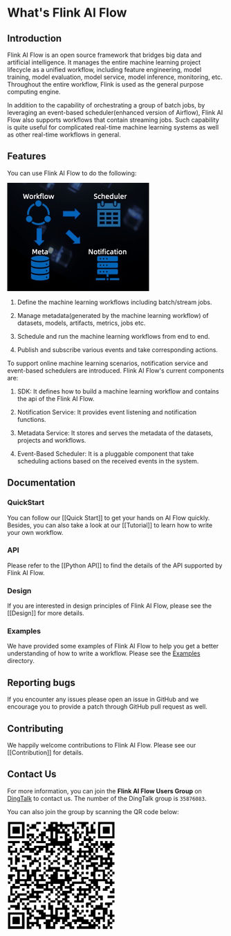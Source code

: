 # What's Flink AI Flow

## Introduction
Flink AI Flow is an open source framework that bridges big data and artificial intelligence. 
It manages the entire machine learning project lifecycle as a unified workflow, including feature engineering, 
model training, model evaluation, model service, model inference, monitoring, etc. 
Throughout the entire workflow, Flink is used as the general purpose computing engine.

In addition to the capability of orchestrating a group of batch jobs, 
by leveraging an event-based scheduler(enhanced version of Airflow), 
Flink AI Flow also supports workflows that contain streaming jobs. Such capability is quite useful for complicated
real-time machine learning systems as well as other real-time workflows in general.

## Features
You can use Flink AI Flow to do the following:

![Alt text](../images/functions.png)

1. Define the machine learning workflows including batch/stream jobs.

2. Manage metadata(generated by the machine learning workflow) of datasets, models, artifacts, metrics, jobs etc.

3. Schedule and run the machine learning workflows from end to end.

4. Publish and subscribe various events and take corresponding actions.


To support online machine learning scenarios, notification service and event-based schedulers are introduced.
Flink AI Flow's current components are:

1. SDK: It defines how to build a machine learning workflow and contains the api of the Flink AI Flow.

2. Notification Service: It provides event listening and notification functions.

3. Metadata Service: It stores and serves the metadata of the datasets, projects and workflows.

4. Event-Based Scheduler: It is a pluggable component that take scheduling actions based on the received events in the system.

## Documentation

### QuickStart

You can follow our [[Quick Start]] to get your hands on AI Flow quickly. Besides, you can also take a look at our 
[[Tutorial]] to learn how to write your own workflow.

### API

Please refer to the [[Python API]] to find the details of the API supported by Flink AI Flow.

### Design

If you are interested in design principles of Flink AI Flow, please see the [[Design]] for more details.

### Examples

We have provided some examples of Flink AI Flow to help you get a better understanding of how to write a workflow.
Please see the [Examples](https://github.com/flink-extended/ai-flow/tree/master/examples) directory.


## Reporting bugs

If you encounter any issues please open an issue in GitHub and we encourage you to provide a patch through GitHub pull request
as well.


## Contributing

We happily welcome contributions to Flink AI Flow. Please see our [[Contribution]] for details.


## Contact Us

For more information, you can join the **Flink AI Flow Users Group** on [DingTalk](https://www.dingtalk.com) to contact us.
The number of the DingTalk group is `35876083`. 

You can also join the group by scanning the QR code below:

![Alt text](../images/dingtalk_qr_code.png)
